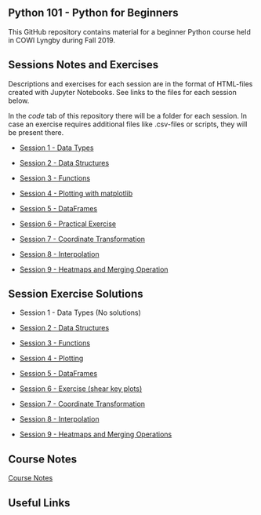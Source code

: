 ## Python 101 - Python for Beginners

This GitHub repository contains material for a beginner Python course held in COWI Lyngby during Fall 2019.

## Sessions Notes and Exercises
Descriptions and exercises for each session are in the format of HTML-files created with Jupyter Notebooks. See links to the files for each session below.

In the *code* tab of this repository there will be a folder for each session. In case an exercise requires additional files like .csv-files or scripts, they will be present there.

* [Session 1 - Data Types](http://htmlpreview.github.io/?https://github.com/Python-Crash-Course/Python101/blob/master/Session%201%20-%20Data%20Types/Session%201%20-%20Data%20Types.html)

* [Session 2 - Data Structures](http://htmlpreview.github.io/?https://github.com/Python-Crash-Course/Python101/blob/master/Session%202%20-%20Data%20Structures/Session%202%20-%20Data%20Structures.html)

* [Session 3 - Functions](http://htmlpreview.github.io/?https://github.com/Python-Crash-Course/Python101/blob/master/Session%203%20-%20Functions/Session%203%20-%20Functions.html)

* [Session 4 - Plotting with matplotlib](http://htmlpreview.github.io/?https://github.com/Python-Crash-Course/Python101/blob/master/Session%204%20-%20Plotting/Session%204%20-%20Plotting.html)

* [Session 5 - DataFrames](http://htmlpreview.github.io/?https://github.com/Python-Crash-Course/Python101/blob/master/Session%205%20-%20Dataframes/Session%205%20-%20Dataframes.html)

* [Session 6 - Practical Exercise](http://htmlpreview.github.io/?https://github.com/Python-Crash-Course/Python101/blob/master/Session%206%20-%20Exercise%20(shear%20key%20plots)/Session%206%20-%20Exercise%20(shear%20key%20plots).html)

* [Session 7 - Coordinate Transformation](http://htmlpreview.github.io/?https://github.com/Python-Crash-Course/Python101/blob/master/Session%207%20-%20Coordinate%20Transformation/Session%207%20-%20Coordinate%20Transformation.html)

* [Session 8 - Interpolation](http://htmlpreview.github.io/?https://github.com/Python-Crash-Course/Python101/blob/master/Session%208%20-%20Exercise%20(Interpolation)/Session%208%20-%20Exercise%20(Interpolation).html)

* [Session 9 - Heatmaps and Merging Operation](http://htmlpreview.github.io/?https://github.com/Python-Crash-Course/Python101/blob/master/Session%209%20-%20Heatmaps%20and%20merging%20operation/Session%209%20-%20Heatmaps%20and%20merging%20operations.html)


## Session Exercise Solutions


* Session 1 - Data Types (No solutions)

* [Session 2 - Data Structures](http://htmlpreview.github.io/?https://github.com/Python-Crash-Course/Python101/blob/master/Session%202%20-%20Data%20Structures/Session%202%20-%20Exercise%20solutions.html)

* [Session 3 - Functions](http://htmlpreview.github.io/?https://github.com/Python-Crash-Course/Python101/blob/master/Session%203%20-%20Functions/Session%203%20-%20Exercise%20Solutions.html)

* [Session 4 - Plotting](http://htmlpreview.github.io/?https://github.com/Python-Crash-Course/Python101/blob/master/Session%204%20-%20Plotting/Session%204%20-%20Exercise%20Solutions.html)

* [Session 5 - DataFrames](http://htmlpreview.github.io/?https://github.com/Python-Crash-Course/Python101/blob/master/Session%205%20-%20Dataframes/Session%205%20-%20Exercise%20Solutions.html)

* [Session 6 - Exercise (shear key plots)](http://htmlpreview.github.io/?https://github.com/Python-Crash-Course/Python101/blob/master/Session%206%20-%20Exercise%20(shear%20key%20plots)/Session%206%20-%20Exercise%20Solutions.html)

* [Session 7 - Coordinate Transformation](http://htmlpreview.github.io/?https://github.com/Python-Crash-Course/Python101/blob/master/Session%207%20-%20Coordinate%20Transformation/Session%207%20-%20Exercise%20solutions.html)

* [Session 8 - Interpolation](http://htmlpreview.github.io/?https://github.com/Python-Crash-Course/Python101/blob/master/Session%208%20-%20Exercise%20(Interpolation)/Session%208%20-%20Exercise%20Solutions.html)

* [Session 9 - Heatmaps and Merging Operations](http://htmlpreview.github.io/?https://github.com/Python-Crash-Course/Python101/blob/master/Session%209%20-%20Heatmaps%20and%20merging%20operation/Session%209%20-%20Exercise%20Solutions.html)


## Course Notes
[Course Notes](https://github.com/Python-Crash-Course/Python101/blob/master/Course%20Notes/Python%20Course%20Notes.html)

## Useful Links

